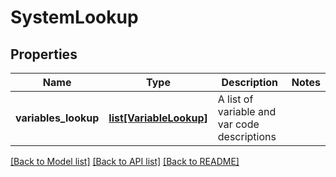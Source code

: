 # SystemLookup

## Properties
Name | Type | Description | Notes
------------ | ------------- | ------------- | -------------
**variables_lookup** | [**list[VariableLookup]**](VariableLookup.md) | A list of variable and var code descriptions | 

[[Back to Model list]](../README.md#documentation-for-models) [[Back to API list]](../README.md#documentation-for-api-endpoints) [[Back to README]](../README.md)


